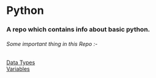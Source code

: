 # Python
<h3> A repo which contains info about basic python. </h3>
<h6>Some important thing in this Repo :-</h6>
<a href = "https://github.com/Sleepbotcreator/Python/tree/main/Basic/DATA%20TYPES">Data Types</a>
<br>
<a href = "https://github.com/Sleepbotcreator/Python/tree/main/Basic/VARIABLES">Variables</a>
